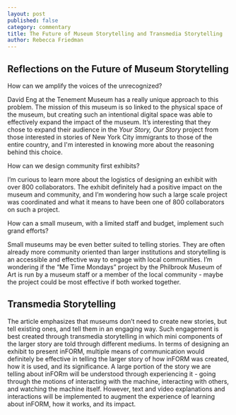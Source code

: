 ```yaml
---
layout: post
published: false
category: commentary
title: The Future of Museum Storytelling and Transmedia Storytelling
author: Rebecca Friedman
---
```

## Reflections on the Future of Museum Storytelling

How can we amplify the voices of the unrecognized?

David Eng at the Tenement Museum has a really unique approach to this problem. The mission of this museum is so linked to the physical space of the museum, but creating such an intentional digital space was able to effectively expand the impact of the museum. It’s interesting that they chose to expand their audience in the _Your Story, Our Story_ project from those interested in stories of New York City immigrants to those of the entire country, and I'm interested in knowing more about the reasoning behind this choice. 

How can we design community first exhibits? 

I’m curious to learn more about the logistics of designing an exhibit with over 800 collaborators. The exhibit definitely had a positive impact on the museum and community, and I’m wondering how such a large scale project was coordinated and what it means to have been one of 800 collaborators on such a project.

How can a small museum, with a limited staff and budget, implement such grand efforts?

Small museums may be even better suited to telling stories. They are often already more community oriented than larger institutions and storytelling is an accessible and effective way to engage with local communities. I’m wondering if the “Me Time Mondays” project by the Philbrook Museum of Art is run by a museum staff or a member of the local community - maybe the project could be most effective if both worked together.


## Transmedia Storytelling

The article emphasizes that museums don’t need to create new stories, but tell existing ones, and tell them in an engaging way. Such engagement is best created through transmedia storytelling in which mini components of the larger story are told through different mediums. In terms of designing an exhibit to present inFORM, multiple means of communication would definitely be effective in telling the larger story of how inFORM was created, how it is used, and its significance. A large portion of the story we are telling about inFORm will be understood through experiencing it - going through the motions of interacting with the machine, interacting with others, and watching the machine itself. However, text and video explanations and interactions will be implemented to augment the experience of learning about inFORM, how it works, and its impact. 





